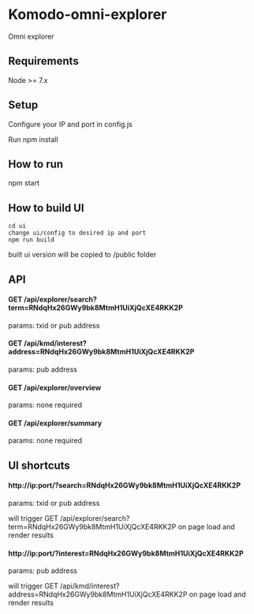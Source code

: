 # Komodo-omni-explorer

Omni explorer

## Requirements

Node >= 7.x

## Setup

Configure your IP and port in config.js

Run npm install

## How to run

npm start

## How to build UI

```
cd ui
change ui/config to desired ip and port
npm run build
```

built ui version will be copied to /public folder

## API
#### GET /api/explorer/search?term=RNdqHx26GWy9bk8MtmH1UiXjQcXE4RKK2P

params: txid or pub address

#### GET /api/kmd/interest?address=RNdqHx26GWy9bk8MtmH1UiXjQcXE4RKK2P

params: pub address

#### GET /api/explorer/overview

params: none required

#### GET /api/explorer/summary

params: none required

## UI shortcuts

#### http://ip:port/?search=RNdqHx26GWy9bk8MtmH1UiXjQcXE4RKK2P

params: txid or pub address

will trigger GET /api/explorer/search?term=RNdqHx26GWy9bk8MtmH1UiXjQcXE4RKK2P on page load and render results

#### http://ip:port/?interest=RNdqHx26GWy9bk8MtmH1UiXjQcXE4RKK2P

params: pub address

will trigger GET /api/kmd/interest?address=RNdqHx26GWy9bk8MtmH1UiXjQcXE4RKK2P on page load and render results